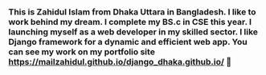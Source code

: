 ### This is Zahidul Islam from Dhaka Uttara in Bangladesh. I like to work behind my dream. I complete my BS.c in CSE this year. I launching myself as a web developer in my skilled sector. I like Django framework for a dynamic and efficient web app. You can see my work on my portfolio site https://mailzahidul.github.io/django_dhaka.github.io/  👋
